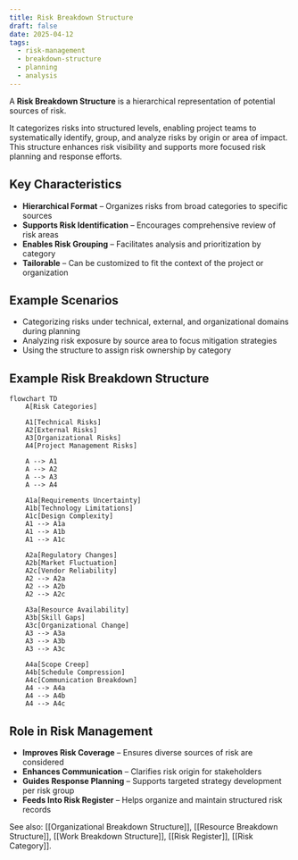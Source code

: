 ```yaml
---
title: Risk Breakdown Structure
draft: false
date: 2025-04-12
tags:
  - risk-management
  - breakdown-structure
  - planning
  - analysis
---
```


A **Risk Breakdown Structure** is a hierarchical representation of potential sources of risk.

It categorizes risks into structured levels, enabling project teams to systematically identify, group, and analyze risks by origin or area of impact. This structure enhances risk visibility and supports more focused risk planning and response efforts.

## Key Characteristics

- **Hierarchical Format** – Organizes risks from broad categories to specific sources  
- **Supports Risk Identification** – Encourages comprehensive review of risk areas  
- **Enables Risk Grouping** – Facilitates analysis and prioritization by category  
- **Tailorable** – Can be customized to fit the context of the project or organization  

## Example Scenarios

- Categorizing risks under technical, external, and organizational domains during planning  
- Analyzing risk exposure by source area to focus mitigation strategies  
- Using the structure to assign risk ownership by category  

## Example Risk Breakdown Structure

```mermaid
flowchart TD
    A[Risk Categories]
    
    A1[Technical Risks]
    A2[External Risks]
    A3[Organizational Risks]
    A4[Project Management Risks]

    A --> A1
    A --> A2
    A --> A3
    A --> A4

    A1a[Requirements Uncertainty]
    A1b[Technology Limitations]
    A1c[Design Complexity]
    A1 --> A1a
    A1 --> A1b
    A1 --> A1c

    A2a[Regulatory Changes]
    A2b[Market Fluctuation]
    A2c[Vendor Reliability]
    A2 --> A2a
    A2 --> A2b
    A2 --> A2c

    A3a[Resource Availability]
    A3b[Skill Gaps]
    A3c[Organizational Change]
    A3 --> A3a
    A3 --> A3b
    A3 --> A3c

    A4a[Scope Creep]
    A4b[Schedule Compression]
    A4c[Communication Breakdown]
    A4 --> A4a
    A4 --> A4b
    A4 --> A4c
```

## Role in Risk Management

- **Improves Risk Coverage** – Ensures diverse sources of risk are considered  
- **Enhances Communication** – Clarifies risk origin for stakeholders  
- **Guides Response Planning** – Supports targeted strategy development per risk group  
- **Feeds Into Risk Register** – Helps organize and maintain structured risk records  

See also: [[Organizational Breakdown Structure]], [[Resource Breakdown Structure]], [[Work Breakdown Structure]], [[Risk Register]], [[Risk Category]].
